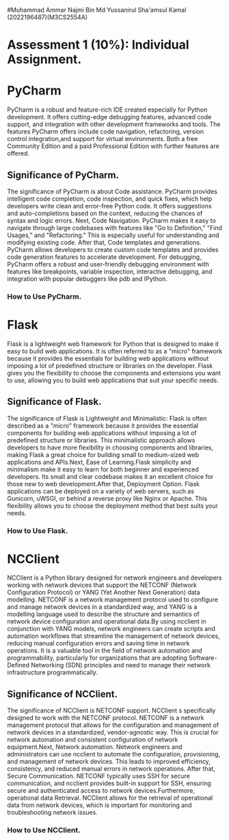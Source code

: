 #Muhammad Ammar Najmi Bin Md Yussanirul Sha'amsul Kamal (2022196487)(M3CS2554A)

# Assessment 1 (10%): Individual Assignment.



# PyCharm
 
PyCharm is a robust and feature-rich IDE created especially for Python development. 
It offers cutting-edge debugging features, advanced code support, and integration 
with other development frameworks and tools. The features PyCharm offers include 
code navigation, refactoring, version control integration,and support for virtual 
environments. Both a free Community Edition and a paid Professional Edition with 
further features are offered.

## Significance of PyCharm.

The significance of PyCharm is about Code assistance. PyCharm provides intelligent 
code completion, code inspection, and quick fixes, which help developers write clean 
and error-free Python code. It offers suggestions and auto-completions based on the 
context, reducing the chances of syntax and logic errors. Next, Code Navigation. 
PyCharm makes it easy to navigate through large codebases with features like "Go to Definition," 
"Find Usages," and "Refactoring." This is especially useful for understanding and modifying existing code.
After that, Code templates and generations. PyCharm allows developers to create custom code templates and 
provides code generation features to accelerate development. For debugging, PyCharm offers a robust and 
user-friendly debugging environment with features like breakpoints, variable inspection, interactive debugging, 
and integration with popular debuggers like pdb and IPython.
 
### How to Use PyCharm.
 
 
 
 
 
 
 
 
 
 
# Flask

Flask is a lightweight web framework for Python that is designed to make it easy to build web applications.
It is often referred to as a "micro" framework because it provides the essentials for building web applications 
without imposing a lot of predefined structure or libraries on the developer. Flask gives you the flexibility to choose 
the components and extensions you want to use, allowing you to build web applications that suit your specific needs.
 
## Significance of Flask.

The significance of Flask is Lightweight and Minimalistic: Flask is often described as a "micro" framework because it provides 
the essential components for building web applications without imposing a lot of predefined structure or libraries. This minimalistic
approach allows developers to have more flexibility in choosing components and libraries, making Flask a great choice for building small 
to medium-sized web applications and APIs.Next, Ease of Learning.Flask simplicity and minimalism make it easy to learn for both beginner
and experienced developers. Its small and clear codebase makes it an excellent choice for those new to web development.After that, Deployment Option.
Flask applications can be deployed on a variety of web servers, such as Gunicorn, uWSGI, or behind a reverse proxy like Nginx or Apache. This flexibility 
allows you to choose the deployment method that best suits your needs.

### How to Use Flask.












# NCClient

NCClient is a Python library designed for network engineers and developers working with network devices that support the NETCONF (Network Configuration Protocol) 
or YANG (Yet Another Next Generation) data modelling. NETCONF is a network management protocol used to configure and manage network devices in a standardized way, and 
YANG is a modelling language used to describe the structure and semantics of network device configuration and operational data.By using ncclient in conjunction with YANG models, 
network engineers can create scripts and automation workflows that streamline the management of network devices, reducing manual configuration errors and saving time in network operations. 
It is a valuable tool in the field of network automation and programmability, particularly for organizations that are adopting Software-Defined Networking (SDN) principles and 
need to manage their network infrastructure programmatically.

## Significance of NCClient.

The significance of NCClient is NETCONF support. NCClient s specifically designed to work with the NETCONF protocol. NETCONF is a network management protocol that allows for the configuration 
and management of network devices in a standardized, vendor-agnostic way. This is crucial for network automation and consistent configuration of network equipment.Next, Network automation. Network engineers 
and administrators can use ncclient to automate the configuration, provisioning, and management of network devices. This leads to improved efficiency, consistency, and reduced manual errors in network operations.
After that, Secure Communication.  NETCONF typically uses SSH for secure communication, and ncclient provides built-in support for SSH, ensuring secure and authenticated access to network devices.Furthermore, 
operational data Retrieval. NCClient allows for the retrieval of operational data from network devices, which is important for monitoring and troubleshooting network issues.

### How to Use NCClient.
